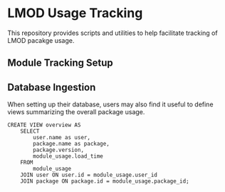 # LMOD Usage Tracking

This repository provides scripts and utilities to help facilitate tracking of LMOD pacakge usage.

## Module Tracking Setup

## Database Ingestion

When setting up their database, users may also find it useful to define views summarizing the overall package usage.

```mysql
CREATE VIEW overview AS 
    SELECT 
        user.name as user, 
        package.name as package, 
        package.version,
        module_usage.load_time 
    FROM 
        module_usage 
    JOIN user ON user.id = module_usage.user_id 
    JOIN package ON package.id = module_usage.package_id;
```